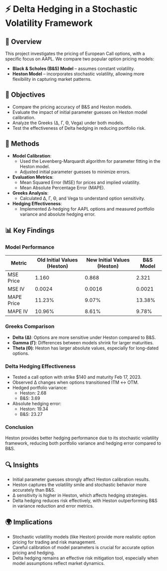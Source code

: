# ⚡ Delta Hedging in a Stochastic Volatility Framework

</div>

## 📘 Overview

This project investigates the pricing of European Call options, with a specific focus on AAPL. We compare two popular option pricing models:

- **Black & Scholes (B&S) Model** – assumes constant volatility.
- **Heston Model** – incorporates stochastic volatility, allowing more flexibility in capturing market patterns.

## 🎯 Objectives

- Compare the pricing accuracy of B&S and Heston models.
- Evaluate the impact of initial parameter guesses on Heston model calibration.
- Analyze the Greeks (∆, Γ, Θ, Vega) under both models.
- Test the effectiveness of Delta hedging in reducing portfolio risk.

## 🧪 Methods

- **Model Calibration**:
  - Used the Levenberg-Marquardt algorithm for parameter fitting in the Heston model.
  - Adjusted initial parameter guesses to minimize errors.
- **Evaluation Metrics**:
  - Mean Squared Error (MSE) for prices and implied volatility.
  - Mean Absolute Percentage Error (MAPE).
- **Greeks Analysis**:
  - Calculated ∆, Γ, Θ, and Vega to understand option sensitivity.
- **Hedging Effectiveness**:
  - Implemented ∆-hedging for AAPL options and measured portfolio variance and absolute hedging error.

## 📊 Key Findings

### Model Performance

| Metric       | Old Initial Values (Heston) | New Initial Values (Heston) | B&S Model |
|-------------|------------------|------------------|-----------|
| MSE Price    | 1.160            | 0.868            | 2.321     |
| MSE IV       | 0.0024           | 0.0016           | 0.0021    |
| MAPE Price   | 11.23%           | 9.07%            | 13.38%    |
| MAPE IV      | 10.96%           | 8.61%            | 9.78%     |

### Greeks Comparison
  - **Delta (∆)**: Options are more sensitive under Heston compared to B&S.
  - **Gamma (Γ)**: Differences between models shrink for larger maturities.
  - **Theta (Θ)**: Heston has larger absolute values, especially for long-dated options.

### Delta Hedging Effectiveness
  - Tested a call option with strike $140 and maturity Feb 17, 2023.
  - Observed ∆ changes when options transitioned ITM ↔ OTM.
  - Hedged portfolio variance:
    - Heston: 2.68
    - B&S: 3.69
  - Absolute hedging error:
    - Heston: 19.34
    - B&S: 23.27
### Conclusion

Heston provides better hedging performance due to its stochastic volatility framework, reducing both portfolio variance and hedging error compared to B&S.

## 🔍 Insights

- Initial parameter guesses strongly affect Heston calibration results.
- Heston captures the volatility smile and stochastic behavior more accurately than B&S.
- ∆ sensitivity is higher in Heston, which affects hedging strategies.
- Delta hedging reduces risk effectively, with Heston outperforming B&S in variance reduction and error metrics.

## 🌍 Implications

- Stochastic volatility models (like Heston) provide more realistic option pricing for trading and risk management.
- Careful calibration of model parameters is crucial for accurate option pricing and hedging.
- Delta hedging remains an effective risk mitigation tool, especially when model assumptions reflect market dynamics.
